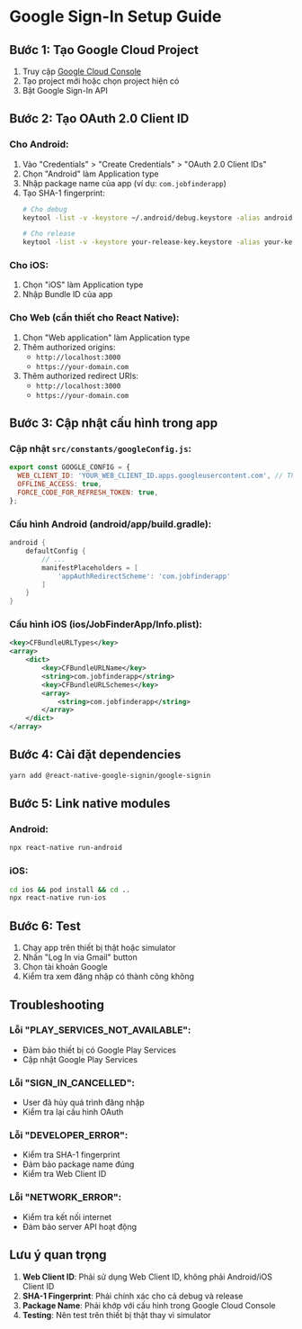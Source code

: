 # Google Sign-In Setup Guide

## Bước 1: Tạo Google Cloud Project

1. Truy cập [Google Cloud Console](https://console.cloud.google.com/)
2. Tạo project mới hoặc chọn project hiện có
3. Bật Google Sign-In API

## Bước 2: Tạo OAuth 2.0 Client ID

### Cho Android:
1. Vào "Credentials" > "Create Credentials" > "OAuth 2.0 Client IDs"
2. Chọn "Android" làm Application type
3. Nhập package name của app (ví dụ: `com.jobfinderapp`)
4. Tạo SHA-1 fingerprint:
   ```bash
   # Cho debug
   keytool -list -v -keystore ~/.android/debug.keystore -alias androiddebugkey -storepass android -keypass android
   
   # Cho release
   keytool -list -v -keystore your-release-key.keystore -alias your-key-alias
   ```

### Cho iOS:
1. Chọn "iOS" làm Application type
2. Nhập Bundle ID của app

### Cho Web (cần thiết cho React Native):
1. Chọn "Web application" làm Application type
2. Thêm authorized origins:
   - `http://localhost:3000`
   - `https://your-domain.com`
3. Thêm authorized redirect URIs:
   - `http://localhost:3000`
   - `https://your-domain.com`

## Bước 3: Cập nhật cấu hình trong app

### Cập nhật `src/constants/googleConfig.js`:
```javascript
export const GOOGLE_CONFIG = {
  WEB_CLIENT_ID: 'YOUR_WEB_CLIENT_ID.apps.googleusercontent.com', // Thay bằng Web Client ID thực tế
  OFFLINE_ACCESS: true,
  FORCE_CODE_FOR_REFRESH_TOKEN: true,
};
```

### Cấu hình Android (android/app/build.gradle):
```gradle
android {
    defaultConfig {
        // ...
        manifestPlaceholders = [
            'appAuthRedirectScheme': 'com.jobfinderapp'
        ]
    }
}
```

### Cấu hình iOS (ios/JobFinderApp/Info.plist):
```xml
<key>CFBundleURLTypes</key>
<array>
    <dict>
        <key>CFBundleURLName</key>
        <string>com.jobfinderapp</string>
        <key>CFBundleURLSchemes</key>
        <array>
            <string>com.jobfinderapp</string>
        </array>
    </dict>
</array>
```

## Bước 4: Cài đặt dependencies

```bash
yarn add @react-native-google-signin/google-signin
```

## Bước 5: Link native modules

### Android:
```bash
npx react-native run-android
```

### iOS:
```bash
cd ios && pod install && cd ..
npx react-native run-ios
```

## Bước 6: Test

1. Chạy app trên thiết bị thật hoặc simulator
2. Nhấn "Log In via Gmail" button
3. Chọn tài khoản Google
4. Kiểm tra xem đăng nhập có thành công không

## Troubleshooting

### Lỗi "PLAY_SERVICES_NOT_AVAILABLE":
- Đảm bảo thiết bị có Google Play Services
- Cập nhật Google Play Services

### Lỗi "SIGN_IN_CANCELLED":
- User đã hủy quá trình đăng nhập
- Kiểm tra lại cấu hình OAuth

### Lỗi "DEVELOPER_ERROR":
- Kiểm tra SHA-1 fingerprint
- Đảm bảo package name đúng
- Kiểm tra Web Client ID

### Lỗi "NETWORK_ERROR":
- Kiểm tra kết nối internet
- Đảm bảo server API hoạt động

## Lưu ý quan trọng

1. **Web Client ID**: Phải sử dụng Web Client ID, không phải Android/iOS Client ID
2. **SHA-1 Fingerprint**: Phải chính xác cho cả debug và release
3. **Package Name**: Phải khớp với cấu hình trong Google Cloud Console
4. **Testing**: Nên test trên thiết bị thật thay vì simulator 